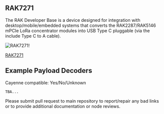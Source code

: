 ## RAK7271

The RAK Developer Base is a device designed for integration with desktop/mobile/embedded systems that converts the RAK2287/RAK5146 mPCIe LoRa concentrator modules into USB Type C pluggable (via the include Type C to A cable).

![RAK7271!](https://docs.rakwireless.com/assets/images/wisgate/rak7271-7371/overview/rak7271-7371.png)

[RAK7271](https://docs.rakwireless.com/Product-Categories/WisGate/RAK7271-7371/Datasheet/)

## Example Payload Decoders
Cayenne compatible: Yes/No/Unknown

```
TBA...
```

Please submit pull request to main repository to report/repair any bad links or to provide additional documentation or node reviews.